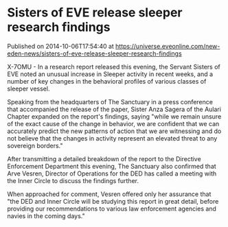 # Sisters of EVE release sleeper research findings
Published on 2014-10-06T17:54:40 at https://universe.eveonline.com/new-eden-news/sisters-of-eve-release-sleeper-research-findings

X-7OMU - In a research report released this evening, the Servant Sisters of EVE noted an unusual increase in Sleeper activity in recent weeks, and a number of key changes in the behavioral profiles of various classes of sleeper vessel.

Speaking from the headquarters of The Sanctuary in a press conference that accompanied the release of the paper, Sister Anza Sagera of the Aulari Chapter expanded on the report's findings, saying "while we remain unsure of the exact cause of the change in behavior, we are confident that we can accurately predict the new patterns of action that we are witnessing and do not believe that the changes in activity represent an elevated threat to any sovereign borders."

After transmitting a detailed breakdown of the report to the Directive Enforcement Department this evening, The Sanctuary also confirmed that Arve Vesren, Director of Operations for the DED has called a meeting with the Inner Circle to discuss the findings further.

When approached for comment, Vesren offered only her assurance that "the DED and Inner Circle will be studying this report in great detail, before providing our recommendations to various law enforcement agencies and navies in the coming days."
